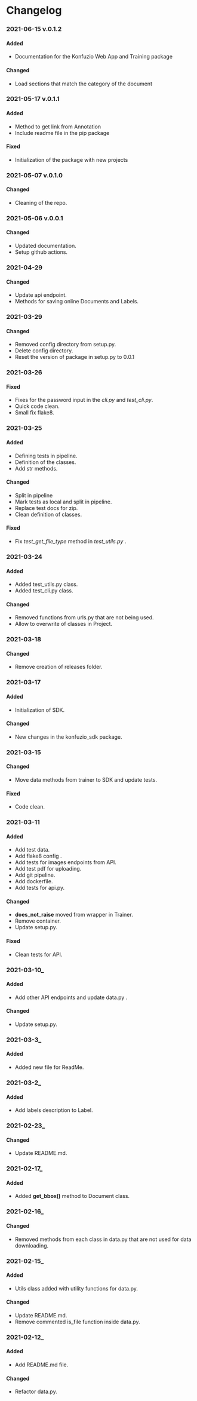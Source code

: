 # Changelog

### 2021-06-15 v.0.1.2

#### Added

- Documentation for the Konfuzio Web App and Training package

#### Changed

- Load sections that match the category of the document


### 2021-05-17 v.0.1.1

#### Added

- Method to get link from Annotation
- Include readme file in the pip package

#### Fixed

- Initialization of the package with new projects


### 2021-05-07 v.0.1.0

#### Changed

- Cleaning of the repo.


### 2021-05-06 v.0.0.1

#### Changed

- Updated documentation.
- Setup github actions.


### 2021-04-29

#### Changed

- Update api endpoint.
- Methods for saving online Documents and Labels.


### 2021-03-29

#### Changed

- Removed config directory from setup.py. 
- Delete config directory. 
- Reset the version of package in setup.py to 0.0.1

  

### 2021-03-26

#### Fixed

- Fixes for the password input in the *cli.py* and *test_cli.py*.
- Quick code clean.
- Small fix flake8.

  

### 2021-03-25

#### Added

- Defining tests in pipeline.
- Definition of the classes.
- Add str methods.

#### Changed

- Split in pipeline 
- Mark tests as local and split in pipeline.
- Replace test docs for zip.
- Clean definition of classes.

#### Fixed

- Fix *test_get_file_type* method in *test_utils.py* .

  

### 2021-03-24

#### Added

- Added test_utils.py class.
- Added test_cli.py class.

#### Changed

- Removed functions from urls.py that are not being used.
- Allow to overwrite of classes in Project.

  

### 2021-03-18

#### Changed

- Remove creation of releases folder.

  

### 2021-03-17

#### Added

- Initialization of SDK.

#### Changed

- New changes in the konfuzio_sdk package.

  

### 2021-03-15

#### Changed

- Move data methods from trainer to SDK and update tests.

#### Fixed

- Code clean.

  

### 2021-03-11

#### Added

- Add test data.
- Add flake8 config .
- Add tests for images endpoints from API.
- Add test pdf for uploading.
- Add git pipeline.
- Add dockerfile.
- Add tests for api.py.

#### Changed

- **does_not_raise** moved from wrapper in Trainer.
- Remove container.
- Update setup.py.

#### Fixed

- Clean tests for API.

  

### 2021-03-10_

#### Added

- Add other API endpoints and update data.py .

#### Changed

- Update setup.py.

  

### 2021-03-3_

#### Added

- Added new file for ReadMe.

  

### 2021-03-2_

#### Added

- Add labels description to Label.

  

### 2021-02-23_

#### Changed

- Update README.md.

  

### 2021-02-17_

#### Added

- Added **get_bbox()** method to Document class.

  

### 2021-02-16_

#### Changed

- Removed methods from each class in data.py that are not used for data downloading. 

  

### 2021-02-15_

#### Added

- Utils class added with utility functions for data.py.

#### Changed

- Update README.md. 
- Remove commented is_file function inside data.py.

  

### 2021-02-12_

#### Added

- Add README.md file.

#### Changed

- Refactor data.py.